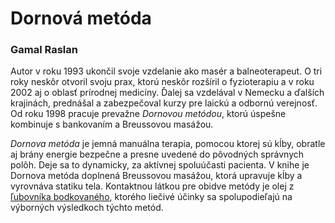 Dornová metóda
==============

### Gamal Raslan

Autor v roku 1993 ukončil svoje vzdelanie ako masér a balneoterapeut. O tri roky
neskôr otvoril svoju prax, ktorú neskôr rozšíril o fyzioterapiu a v roku 2002 aj
o oblasť prírodnej medicíny. Ďalej sa vzdelával v Nemecku a ďalších krajinách,
prednášal a zabezpečoval kurzy pre laickú a odbornú verejnosť. Od roku 1998
pracuje prevažne *Dornovou metódou*, ktorú úspešne kombinuje s bankovaním a
Breussovou masážou.

*Dornova metóda* je jemná manuálna terapia, pomocou ktorej sú kĺby, obratle aj
brány energie bezpečne a presne uvedené do pôvodných správnych polôh. Deje sa to
dynamicky, za aktívnej spoluúčasti pacienta. V knihe je Dornova metóda doplnená
Breussovou masážou, ktorá upravuje kĺby a vyrovnáva statiku tela. Kontaktnou
látkou pre obidve metódy je olej z [ľubovníka
bodkovaného](/sip/bylinky/lubovnik-bodkovany), ktorého liečivé
účinky sa spolupodieľajú na výborných výsledkoch týchto metód.


